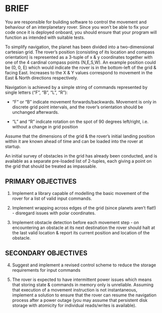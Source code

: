 # BRIEF

You are responsible for building software to control the movement and behaviour of an
interplanetary rover. Since you won’t be able to fix your code once it is deployed onboard, you
should ensure that your program will function as intended with suitable tests.

To simplify navigation, the planet has been divided into a two-dimensional cartesian grid. The
rover’s position (consisting of its location and compass orientation) is represented as a 3-tuple of
x & y coordinates together with one of the 4 cardinal compass points (N,E,S,W). An example
position could be (0, 0, E) which would indicate the rover is in the bottom-left of the grid & facing
East. Increases to the X & Y values correspond to movement in the East & North directions
respectively.

Navigation is achieved by a simple string of commands represented by single letters (“F”, “B”, “L”,
“R”):

* “F” or “B” indicate movement forwards/backwards. Movement is only in discrete grid
point intervals, and the rover’s orientation should be unchanged afterwards.

* “L” and “R” indicate rotation on the spot of 90 degrees left/right, i.e. without a change in
grid position

Assume that the dimensions of the grid & the rover’s initial landing position within it are known
ahead of time and can be loaded into the rover at startup.

An initial survey of obstacles in the grid has already been conducted, and is available as a
separate pre-loaded list of 2-tuples, each giving a point on the grid that should be treated as
impassable.

## PRIMARY OBJECTIVES

1. Implement a library capable of modelling the basic movement of the rover for a list of
valid input commands.

2. Implement wrapping across edges of the grid (since planets aren’t flat!) - disregard issues
with polar coordinates.

3. Implement obstacle detection before each movement step - on encountering an obstacle
at its next destination the rover should halt at the last valid location & report its current
position and location of the obstacle.

## SECONDARY OBJECTIVES

4. Suggest and implement a revised control scheme to reduce the storage requirements for
input commands

5. The rover is expected to have intermittent power issues which means that storing state &
commands in memory only is unreliable. Assuming that execution of a movement
instruction is not instantaneous, implement a solution to ensure that the rover can resume
the navigation process after a power outage (you may assume that persistent disk storage
with atomicity for individual reads/writes is available).
